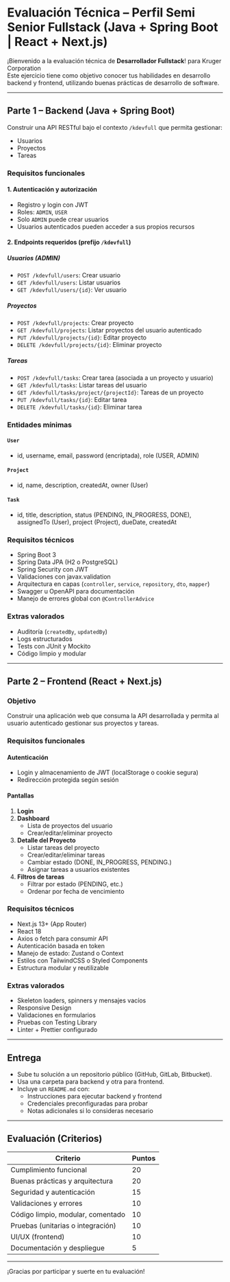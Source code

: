 # Evaluación Técnica – Perfil Semi Senior Fullstack (Java + Spring Boot | React + Next.js)

¡Bienvenido a la evaluación técnica de **Desarrollador Fullstack**! para Kruger Corporation  
Este ejercicio tiene como objetivo conocer tus habilidades en desarrollo backend y frontend, utilizando buenas prácticas de desarrollo de software.

---

## Parte 1 – Backend (Java + Spring Boot)

Construir una API RESTful bajo el contexto `/kdevfull` que permita gestionar:

- Usuarios
- Proyectos
- Tareas

### Requisitos funcionales

#### 1. Autenticación y autorización
- Registro y login con JWT
- Roles: `ADMIN`, `USER`
- Solo `ADMIN` puede crear usuarios
- Usuarios autenticados pueden acceder a sus propios recursos

#### 2. Endpoints requeridos (prefijo `/kdevfull`)
##### Usuarios (ADMIN)
- `POST /kdevfull/users`: Crear usuario
- `GET /kdevfull/users`: Listar usuarios
- `GET /kdevfull/users/{id}`: Ver usuario

##### Proyectos
- `POST /kdevfull/projects`: Crear proyecto
- `GET /kdevfull/projects`: Listar proyectos del usuario autenticado
- `PUT /kdevfull/projects/{id}`: Editar proyecto
- `DELETE /kdevfull/projects/{id}`: Eliminar proyecto

##### Tareas
- `POST /kdevfull/tasks`: Crear tarea (asociada a un proyecto y usuario)
- `GET /kdevfull/tasks`: Listar tareas del usuario
- `GET /kdevfull/tasks/project/{projectId}`: Tareas de un proyecto
- `PUT /kdevfull/tasks/{id}`: Editar tarea
- `DELETE /kdevfull/tasks/{id}`: Eliminar tarea

### Entidades mínimas

#### `User`
- id, username, email, password (encriptada), role (USER, ADMIN)

#### `Project`
- id, name, description, createdAt, owner (User)

#### `Task`
- id, title, description, status (PENDING, IN_PROGRESS, DONE), assignedTo (User), project (Project), dueDate, createdAt

### Requisitos técnicos

- Spring Boot 3
- Spring Data JPA (H2 o PostgreSQL)
- Spring Security con JWT
- Validaciones con javax.validation
- Arquitectura en capas (`controller`, `service`, `repository`, `dto`, `mapper`)
- Swagger u OpenAPI para documentación
- Manejo de errores global con `@ControllerAdvice`

### Extras valorados

- Auditoría (`createdBy`, `updatedBy`)
- Logs estructurados
- Tests con JUnit y Mockito
- Código limpio y modular

---

## Parte 2 – Frontend (React + Next.js)

### Objetivo

Construir una aplicación web que consuma la API desarrollada y permita al usuario autenticado gestionar sus proyectos y tareas.

### Requisitos funcionales

#### Autenticación
- Login y almacenamiento de JWT (localStorage o cookie segura)
- Redirección protegida según sesión

#### Pantallas
1. **Login**
2. **Dashboard**
   - Lista de proyectos del usuario
   - Crear/editar/eliminar proyecto
3. **Detalle del Proyecto**
   - Listar tareas del proyecto
   - Crear/editar/eliminar tareas
   - Cambiar estado (DONE, IN_PROGRESS, PENDING.)
   - Asignar tareas a usuarios existentes
4. **Filtros de tareas**
   - Filtrar por estado (PENDING, etc.)
   - Ordenar por fecha de vencimiento

### Requisitos técnicos

- Next.js 13+ (App Router)
- React 18
- Axios o fetch para consumir API
- Autenticación basada en token
- Manejo de estado: Zustand o Context
- Estilos con TailwindCSS o Styled Components
- Estructura modular y reutilizable

### Extras valorados

- Skeleton loaders, spinners y mensajes vacíos
- Responsive Design
- Validaciones en formularios
- Pruebas con Testing Library
- Linter + Prettier configurado

---

## Entrega

- Sube tu solución a un repositorio público (GitHub, GitLab, Bitbucket).
- Usa una carpeta para backend y otra para frontend.
- Incluye un `README.md` con:
  - Instrucciones para ejecutar backend y frontend
  - Credenciales preconfiguradas para probar
  - Notas adicionales si lo consideras necesario

---

## Evaluación (Criterios)

| Criterio                            | Puntos |
|------------------------------------|--------|
| Cumplimiento funcional             | 20     |
| Buenas prácticas y arquitectura    | 20     |
| Seguridad y autenticación          | 15     |
| Validaciones y errores             | 10     |
| Código limpio, modular, comentado  | 10     |
| Pruebas (unitarias o integración)  | 10     |
| UI/UX (frontend)                   | 10     |
| Documentación y despliegue         | 5      |

---

¡Gracias por participar y suerte en tu evaluación!
